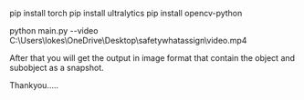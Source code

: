 <!-- To run this project first install the libraries..ie. -->

pip install torch
pip install ultralytics
pip install opencv-python



<!-- once you install all the libraries run the main.py file with containing a video path for which you want to perform the operation..ie.. -->

python main.py --video C:\Users\lokes\OneDrive\Desktop\safetywhatassign\video.mp4 

After that you will get the output in image format that contain the object and subobject as a snapshot.

Thankyou.....

